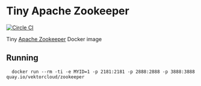 # Tiny Apache Zookeeper

[![Circle CI](https://circleci.com/gh/vektorcloud/zookeeper.svg?style=svg)](https://circleci.com/gh/vektorcloud/zookeeper)

Tiny [Apache Zookeeper](http://zookeeper.apache.com) Docker image


## Running

      docker run --rm -ti -e MYID=1 -p 2181:2181 -p 2888:2888 -p 3888:3888 quay.io/vektorcloud/zookeeper


